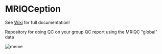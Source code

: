 # MRIQCeption

See [Wiki](https://github.com/elizabethbeard/mriqception/wiki) for full documentation!

Repository for doing QC on your group QC report using the MRIQC "global" data

![meme](https://slack-imgs.com/?c=1&url=https%3A%2F%2Fi.imgflip.com%2F37avug.jpg)

